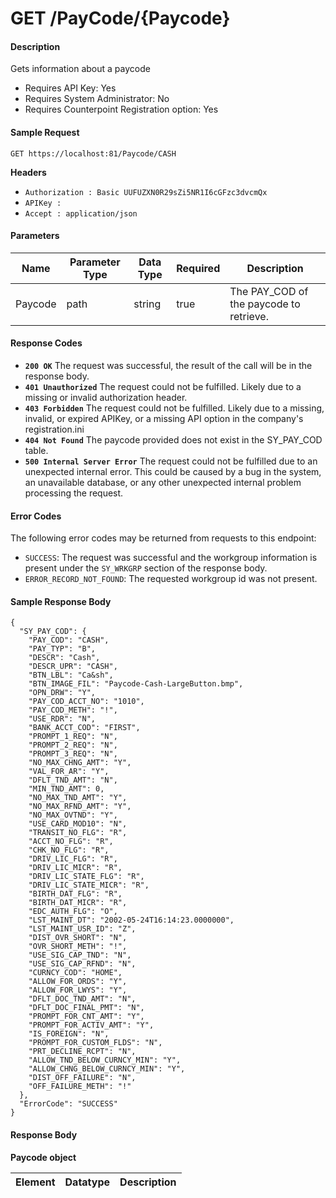 
# GET /PayCode/{Paycode}

#### Description
Gets information about a paycode

- Requires API Key: Yes
- Requires System Administrator: No
- Requires Counterpoint Registration option: Yes

#### Sample Request

`GET https://localhost:81/Paycode/CASH`

**Headers**
- `Authorization : Basic UUFUZXN0R29sZi5NR1I6cGFzc3dvcmQx`
- `APIKey : `
- `Accept : application/json`

#### Parameters
Name | Parameter Type | Data Type | Required | Description
---- | -------------- | --------- | -------- | -----------
Paycode | path | string | true | The PAY_COD of the paycode to retrieve.

#### Response Codes
- **<code>200 OK</code>** The request was successful, the result of the call will be in the response body.
- **<code>401 Unauthorized</code>** The request could not be fulfilled. Likely due to a missing or invalid authorization header.
- **<code>403 Forbidden</code>** The request could not be fulfilled. Likely due to a missing, invalid, or expired APIKey, or a missing API option in the company's registration.ini 
- **<code>404 Not Found</code>** The paycode provided does not exist in the SY_PAY_COD table.
- **<code>500 Internal Server Error</code>** The request could not be fulfilled due to an unexpected internal error. This could be caused by a bug in the system, an unavailable database, or any other unexpected internal problem processing the request.
 
#### Error Codes
The following error codes may be returned from requests to this endpoint:
- `SUCCESS`: The request was successful and the workgroup information is present under the `SY_WRKGRP` section of the response body.
- `ERROR_RECORD_NOT_FOUND`: The requested workgroup id was not present.

#### Sample Response Body

```
{
  "SY_PAY_COD": {
    "PAY_COD": "CASH",
    "PAY_TYP": "B",
    "DESCR": "Cash",
    "DESCR_UPR": "CASH",
    "BTN_LBL": "Ca&sh",
    "BTN_IMAGE_FIL": "Paycode-Cash-LargeButton.bmp",
    "OPN_DRW": "Y",
    "PAY_COD_ACCT_NO": "1010",
    "PAY_COD_METH": "!",
    "USE_RDR": "N",
    "BANK_ACCT_COD": "FIRST",
    "PROMPT_1_REQ": "N",
    "PROMPT_2_REQ": "N",
    "PROMPT_3_REQ": "N",
    "NO_MAX_CHNG_AMT": "Y",
    "VAL_FOR_AR": "Y",
    "DFLT_TND_AMT": "N",
    "MIN_TND_AMT": 0,
    "NO_MAX_TND_AMT": "Y",
    "NO_MAX_RFND_AMT": "Y",
    "NO_MAX_OVTND": "Y",
    "USE_CARD_MOD10": "N",
    "TRANSIT_NO_FLG": "R",
    "ACCT_NO_FLG": "R",
    "CHK_NO_FLG": "R",
    "DRIV_LIC_FLG": "R",
    "DRIV_LIC_MICR": "R",
    "DRIV_LIC_STATE_FLG": "R",
    "DRIV_LIC_STATE_MICR": "R",
    "BIRTH_DAT_FLG": "R",
    "BIRTH_DAT_MICR": "R",
    "EDC_AUTH_FLG": "O",
    "LST_MAINT_DT": "2002-05-24T16:14:23.0000000",
    "LST_MAINT_USR_ID": "Z",
    "DIST_OVR_SHORT": "N",
    "OVR_SHORT_METH": "!",
    "USE_SIG_CAP_TND": "N",
    "USE_SIG_CAP_RFND": "N",
    "CURNCY_COD": "HOME",
    "ALLOW_FOR_ORDS": "Y",
    "ALLOW_FOR_LWYS": "Y",
    "DFLT_DOC_TND_AMT": "N",
    "DFLT_DOC_FINAL_PMT": "N",
    "PROMPT_FOR_CNT_AMT": "Y",
    "PROMPT_FOR_ACTIV_AMT": "Y",
    "IS_FOREIGN": "N",
    "PROMPT_FOR_CUSTOM_FLDS": "N",
    "PRT_DECLINE_RCPT": "N",
    "ALLOW_TND_BELOW_CURNCY_MIN": "Y",
    "ALLOW_CHNG_BELOW_CURNCY_MIN": "Y",
    "DIST_OFF_FAILURE": "N",
    "OFF_FAILURE_METH": "!"
  },
  "ErrorCode": "SUCCESS"
}
```

#### Response Body

**Paycode object**

Element | Datatype | Description
------- | -------- | -----------



